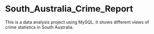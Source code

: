 # South_Australia_Crime_Report
This is a data analysis project using MySQL. It shows different views of crime statistics in South Australia.
